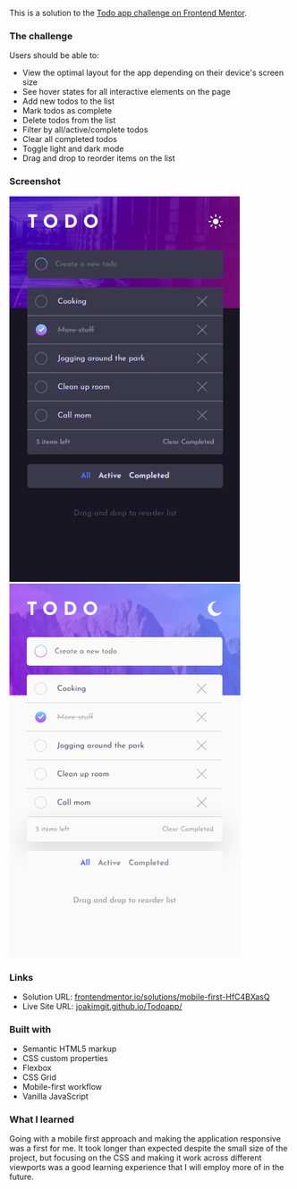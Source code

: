 This is a solution to the [Todo app challenge on Frontend Mentor](https://www.frontendmentor.io/challenges/todo-app-Su1_KokOW). 

### The challenge

Users should be able to:

- View the optimal layout for the app depending on their device's screen size
- See hover states for all interactive elements on the page
- Add new todos to the list
- Mark todos as complete
- Delete todos from the list
- Filter by all/active/complete todos
- Clear all completed todos
- Toggle light and dark mode
- Drag and drop to reorder items on the list

### Screenshot

![theme-dark](./images/todo-look-dark.PNG)
![theme-light](./images/todo-look-light.PNG)

### Links

- Solution URL: [frontendmentor.io/solutions/mobile-first-HfC4BXasQ](https://www.frontendmentor.io/solutions/mobile-first-HfC4BXasQ)
- Live Site URL: [joakimgit.github.io/Todoapp/](https://joakimgit.github.io/Todoapp/)

### Built with

- Semantic HTML5 markup
- CSS custom properties
- Flexbox
- CSS Grid
- Mobile-first workflow
- Vanilla JavaScript

### What I learned

Going with a mobile first approach and making the application responsive was a first for me. It took longer than expected despite the small size of the project, but focusing on the CSS and making it work across different viewports was a good learning experience that I will employ more of in the future.
